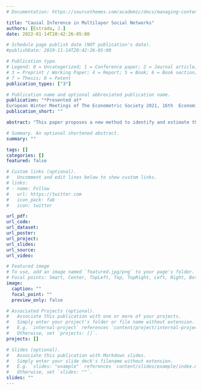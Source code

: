 ```yaml
---
# Documentation: https://sourcethemes.com/academic/docs/managing-content/

title: "Causal Inference in Multilayer Social Networks"
authors: [Estrada, J.]
date: 2022-01-14T20:42:26-05:00

# Schedule page publish date (NOT publication's date).
#publishDate: 2019-11-14T20:42:26-05:00

# Publication type.
# Legend: 0 = Uncategorized; 1 = Conference paper; 2 = Journal article;
# 3 = Preprint / Working Paper; 4 = Report; 5 = Book; 6 = Book section;
# 7 = Thesis; 8 = Patent
publication_types: ["3"]

# Publication name and optional abbreviated publication name.
publication: "*Presented at* 
European Winter Meetings of The Econometric Society 2021, 16th  Economics  Graduate  Students’  Conference  Washington  University  in  St.Louis. Coming up at the IAAE 2022 Annual Conference*"
publication_short: ""

abstract: "This paper proposes a new method to identify and estimate the parameters of an extension of a linear model of peer effects where individuals form different types of social and professional connections that can affect their outcomes. I use a multilayer network data structure to characterize my data generating process and accommodate multiple social networks. My methodology allows all layers in the multilayer network to be endogenous, which is fundamental when dealing with observational data. I show that identification of heterogeneous network effects is possible under the assumption that the dependence between individuals in the population is characterized by a psi-dependent stochastic process, which guarantees that their dependence vanishes in the network space. I offer a novel multilayer measure of distance that, combined with the psi-dependence assumption, provides a source of exogenous variation that I use to form identifying moment conditions. I propose a Generalized Method of Moments estimator that is consistent and asymptotically normal at the standard rate. I characterize the asymptotic variance-covariance matrix that considers the intrinsic network dependence among individuals. I show that too dense or too sparse networks provide weak identifying information that translates into larger standard errors. A Monte Carlo experiment confirms the desirable finite properties of the proposed estimator. An empirical application finds positive and significant peer effects in citations from a multilayer network of professional connections among scholars publishing in top general interest journals in economics."

# Summary. An optional shortened abstract.
summary: ""

tags: []
categories: []
featured: false

# Custom links (optional).
#   Uncomment and edit lines below to show custom links.
# links:
# - name: Follow
#   url: https://twitter.com
#   icon_pack: fab
#   icon: twitter

url_pdf: 
url_code:
url_dataset:
url_poster:
url_project:
url_slides:
url_source:
url_video:

# Featured image
# To use, add an image named `featured.jpg/png` to your page's folder. 
# Focal points: Smart, Center, TopLeft, Top, TopRight, Left, Right, BottomLeft, Bottom, BottomRight.
image:
  caption: ""
  focal_point: ""
  preview_only: false

# Associated Projects (optional).
#   Associate this publication with one or more of your projects.
#   Simply enter your project's folder or file name without extension.
#   E.g. `internal-project` references `content/project/internal-project/index.md`.
#   Otherwise, set `projects: []`.
projects: []

# Slides (optional).
#   Associate this publication with Markdown slides.
#   Simply enter your slide deck's filename without extension.
#   E.g. `slides: "example"` references `content/slides/example/index.md`.
#   Otherwise, set `slides: ""`.
slides: ""
---
```

